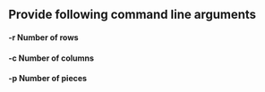 ## Provide following command line arguments

#### -r Number of rows

#### -c Number of columns

#### -p Number of pieces
